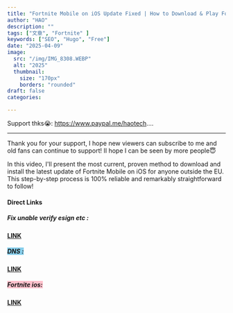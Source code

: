 ```yaml
---
title: "Fortnite Mobile on iOS Update Fixed | How to Download & Play Fortnite Outside EU on iPhone & iPad"
author: "HAO"
description: ""
tags: ["文章", "Fortnite" ]
keywords: ["SEO", "Hugo", "Free"]
date: "2025-04-09"
image:
  src: "/img/IMG_8308.WEBP"
  alt: "2025"
  thumbnail:
    size: "170px"
    borders: "rounded"
draft: false
categories:

---
```


Support thks😭: https://www.paypal.me/haotech....
<!--more-->

---

Thank you for your support, I hope new viewers can subscribe to me and old fans can continue to support!
II hope I can be seen by more people😇

In this video, I'll present the most current, proven method to download and install the latest update of Fortnite Mobile on iOS for anyone outside the EU. This step-by-step process is 100% reliable and remarkably straightforward to follow!

#### **Direct Links**

##### **<font style="background:  "> Fix unable verify esign etc :</font>** 
**[ LINK ](https://jiun8631.vercel.app/post/fixverify-250318/)**

##### **<font style="background:  skyblue"> DNS :</font>** 
**[ LINK ]( https://jiun8631.vercel.app/post/esign-250404/)**

##### **<font style="background: pink"> Fortnite ios:</font>** 
**[ LINK ](itms-services://?action=download-manifest&url=https://fortnite-ios.com/Install.plist)**